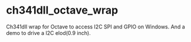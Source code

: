 # ch341dll_octave_wrap
Ch341dll wrap for Octave to access I2C SPI and GPIO on Windows.  And a demo to drive a I2C elod(0.9 inch).

